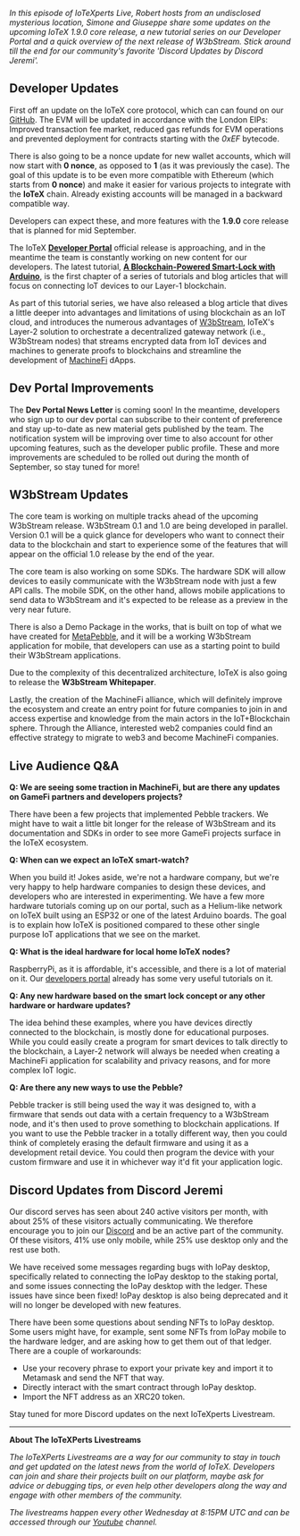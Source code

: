*In this episode of IoTeXperts Live, Robert hosts from an undisclosed mysterious location, Simone and Giuseppe share some updates on the upcoming IoTeX 1.9.0 core release, a new tutorial series on our Developer Portal and a quick overview of the next release of W3bStream. Stick around till the end for our community's favorite 'Discord Updates by Discord Jeremi'.*

## Developer Updates

First off an update on the IoTeX core protocol, which can can found on our [GitHub](https://github.com/iotexproject/iotex-core). The EVM will be updated in accordance with the London EIPs: Improved transaction fee market, reduced gas refunds for EVM operations and prevented deployment for contracts starting with the *0xEF* bytecode.

There is also going to be a nonce update for new wallet accounts, which will now start with **0 nonce**, as opposed to **1** (as it was previously the case). The goal of this update is to be even more compatible with Ethereum (which starts from **0 nonce**) and make it easier for various projects to integrate with the **IoTeX** chain. Already existing accounts will be managed in a backward compatible way.

Developers can expect these, and more features with the **1.9.0** core release that is planned for mid September. 

The IoTeX **[Developer Portal](https://developers.iotex.io/)** official release is approaching, and in the meantime the team is constantly working on new content for our developers. The latest tutorial, **[A Blockchain-Powered Smart-Lock with Arduino](https://developers.iotex.io/posts/Blockchain-Powered-Smart-Lock)**, is the first chapter of a series of tutorials and blog articles that will focus on connecting IoT devices to our Layer-1 blockchain. 

As part of this tutorial series, we have also released a blog article that dives a little deeper into advantages and limitations of using blockchain as an IoT cloud, and introduces the numerous advantages of [W3bStream](https://docs.iotex.io/machinefi/w3bstream), IoTeX's Layer-2 solution to orchestrate a decentralized gateway network (i.e., W3bStream nodes) that streams encrypted data from IoT devices and machines to generate proofs to blockchains and streamline the development of [MachineFi](https://machinefi.com/) dApps.

## Dev Portal Improvements

The **Dev Portal News Letter** is coming soon! In the meantime, developers who sign up to our dev portal can subscribe to their content of preference and stay up-to-date as new material gets published by the team. The notification system will be improving over time to also account for other upcoming features, such as the developer public profile. These and more improvements are scheduled to be rolled out during the month of September, so stay tuned for more! 

## W3bStream Updates

The core team is working on multiple tracks ahead of the upcoming W3bStream release. W3bStream 0.1 and 1.0 are being developed in parallel. Version 0.1 will be a quick glance for developers who want to connect their data to the blockchain and start to experience some of the features that will appear on the official 1.0 release by the end of the year. 

The core team is also working on some SDKs. The hardware SDK will allow devices to easily communicate with the W3bStream node with just a few API calls. The mobile SDK, on the other hand, allows mobile applications to send data to W3bStream and it's expected to be release as a preview in the very near future. 

There is also a Demo Package in the works, that is built on top of what we have created for [MetaPebble](https://metapebble.app/), and it will be a working W3bStream application for mobile, that developers can use as a starting point to build their W3bStream applications. 

Due to the complexity of this decentralized architecture, IoTeX is also going to release the **W3bStream Whitepaper**.

Lastly, the creation of the MachineFi alliance, which will definitely improve the ecosystem and create an entry point for future companies to join in and access expertise and knowledge from the main actors in the IoT+Blockchain sphere. Through the Alliance, interested web2 companies could find an effective strategy to migrate to web3 and become MachineFi companies.  

## Live Audience Q&A

**Q: We are seeing some traction in MachineFi, but are there any updates on GameFi partners and developers projects?**

There have been a few projects that implemented Pebble trackers. We might have to wait a little bit longer for the release of W3bStream and its documentation and SDKs in order to see more GameFi projects surface in the IoTeX ecosystem. 

**Q: When can we expect an IoTeX smart-watch?**

When you build it! Jokes aside, we're not a hardware company, but we're very happy to help hardware companies to design these devices, and developers who are interested in experimenting. We have a few more hardware tutorials coming up on our portal, such as a Helium-like network on IoTeX built using an ESP32 or one of the latest Arduino boards. The goal is to explain how IoTeX is positioned compared to these other single purpose IoT applications that we see on the market. 

**Q: What is the ideal hardware for local home IoTeX nodes?**

RaspberryPi, as it is affordable, it's accessible, and there is a lot of material on it. Our [developers portal](https://developers.iotex.io/) already has some very useful tutorials on it. 

**Q: Any new hardware based on the smart lock concept or any other hardware or hardware updates?**

The idea behind these examples, where you have devices directly connected to the blockchain, is mostly done for educational purposes. While you could easily create a program for smart devices to talk directly to the blockchain, a Layer-2 network will always be needed when creating a MachineFi application for scalability and privacy reasons, and for more complex IoT logic. 

**Q: Are there any new ways to use the Pebble?**

Pebble tracker is still being used the way it was designed to, with a firmware that sends out data with a certain frequency to a W3bStream node, and it's then used to prove something to blockchain applications. If you want to use the Pebble tracker in a totally different way, then you could think of completely erasing the default firmware and using it as a development retail device. You could then program the device with your custom firmware and use it in whichever way it'd fit your application logic. 

## Discord Updates from Discord Jeremi

Our discord serves has seen about 240 active visitors per month, with about 25% of these visitors actually communicating. We therefore encourage you to join our [Discord](https://discord.gg/UNGadkTm) and be an active part of the community. Of these  visitors, 41% use only mobile, while 25% use desktop only and the rest use both.

We have received some messages regarding bugs with IoPay desktop, specifically related to connecting the IoPay desktop to the staking portal, and some issues connecting the IoPay desktop with the ledger. These issues have since been fixed! IoPay desktop is also being deprecated and it will no longer be developed with new features. 

There have been some questions about sending NFTs to IoPay desktop. Some users might have, for example, sent some NFTs from IoPay mobile to the hardware ledger, and are asking how to get them out of that ledger. There are a couple of workarounds: 

- Use your recovery phrase to export your private key and import it to Metamask and send the NFT that way. 
- Directly interact with the smart contract through IoPay desktop. 
- Import the NFT address as an XRC20 token. 

Stay tuned for more Discord updates on the next IoTeXperts Livestream.

___
**About The IoTeXPerts Livestreams**

*The IoTeXPerts Livestreams are a way for our community to stay in touch and get updated on the latest news from the world of IoTeX. Developers can join and share their projects built on our platform, maybe ask for advice or debugging tips, or even help other developers along the way and engage with other members of the community.*

*The livestreams happen every other Wednesday at 8:15PM UTC and can be accessed through our [Youtube](https://www.youtube.com/c/IoTeXOfficialChannel) channel.*











